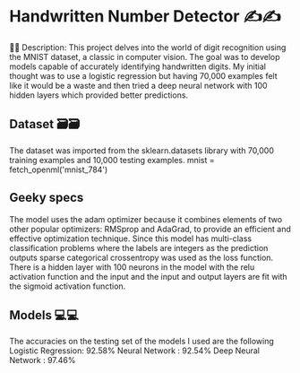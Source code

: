 # Handwritten Number Detector ✍️✍️
📝📝 Description:
This project delves into the world of digit recognition using the MNIST dataset, a classic in computer vision. The goal was to develop models capable of accurately identifying handwritten digits. My initial thought was to use a logistic regression but having 70,000 examples felt like it would be a waste and then tried a deep neural network with 100 hidden layers which provided better predictions.
 
## Dataset 🗃️🗃️
The dataset was imported from the sklearn.datasets library with 70,000 training examples and 10,000 testing examples.
mnist = fetch_openml('mnist_784')

## Geeky specs
The model uses the adam optimizer because it combines elements of two other popular optimizers: RMSprop and AdaGrad, to provide an efficient and effective optimization technique. 
Since this model has multi-class classification problems where the labels are integers as the prediction outputs sparse categorical crossentropy was used as the loss function.
There is a hidden layer with 100 neurons in the model with the relu activation function and the input and the input and output layers are fit with the sigmoid activation function.

## Models 💻💻 
The accuracies on the testing set of the models I used are the following
Logistic Regression: 92.58%
Neural Network : 92.54%
Deep Neural Network : 97.46% 
